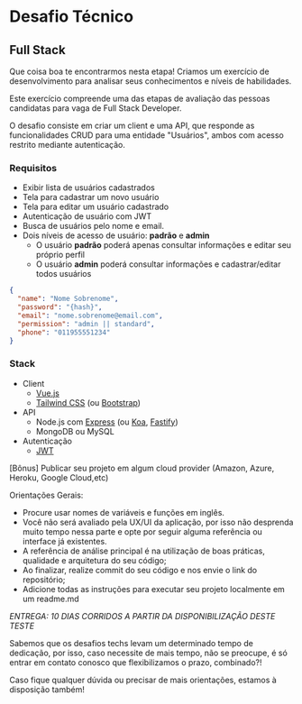 # Desafio Técnico

## Full Stack

Que coisa boa te encontrarmos nesta etapa! Criamos um exercício de desenvolvimento para analisar seus conhecimentos e níveis de habilidades.

Este exercício compreende uma das etapas de avaliação das pessoas candidatas para vaga de Full Stack Developer.

O desafio consiste em criar um client e uma API, que responde as funcionalidades CRUD para uma entidade "Usuários", ambos com acesso restrito mediante autenticação.

### Requisitos

- Exibir lista de usuários cadastrados
- Tela para cadastrar um novo usuário
- Tela para editar um usuário cadastrado
- Autenticação de usuário com JWT
- Busca de usuários pelo nome e email.
- Dois níveis de acesso de usuário: **padrão** e **admin**
	- O usuário **padrão** poderá apenas consultar informações e editar seu próprio perfil
	- O usuário **admin** poderá consultar informações e cadastrar/editar todos usuários

```json
{
  "name": "Nome Sobrenome",
  "password": "{hash}",
  "email": "nome.sobrenome@email.com",
  "permission": "admin || standard",
  "phone": "011955551234" 
}
```

### Stack

- Client 
	- [Vue.js](https://vuejs.org/)
	- [Tailwind CSS](https://tailwindcss.com/) (ou [Bootstrap](https://getbootstrap.com/))
- API	
	- Node.js com [Express](https://expressjs.com/pt-br/) (ou [Koa](https://koajs.com/), [Fastify](https://www.fastify.io/))
	- MongoDB ou MySQL
- Autenticação 
	- [JWT](http://jwt.io/)


[Bônus] Publicar seu projeto em algum cloud provider (Amazon, Azure, Heroku, Google Cloud,etc)

Orientações Gerais:
- Procure usar nomes de variáveis e funções em inglês.
- Você não será avaliado pela UX/UI da aplicação, por isso não desprenda muito tempo nessa parte e opte por seguir alguma referência ou interface já existentes.
- A referência de análise principal é na utilização de boas práticas, qualidade e arquitetura do seu código;
- Ao finalizar, realize commit do seu código e nos envie o link do repositório;
- Adicione todas as instruções para executar seu projeto localmente em um readme.md

*ENTREGA: 10 DIAS CORRIDOS A PARTIR DA DISPONIBILIZAÇÃO DESTE TESTE*

Sabemos que os desafios techs levam um determinado tempo de dedicação, por isso, caso necessite de mais tempo, não se preocupe, é só entrar em contato conosco que flexibilizamos o prazo, combinado?! 

Caso fique qualquer dúvida ou precisar de mais orientações, estamos à disposição também!
